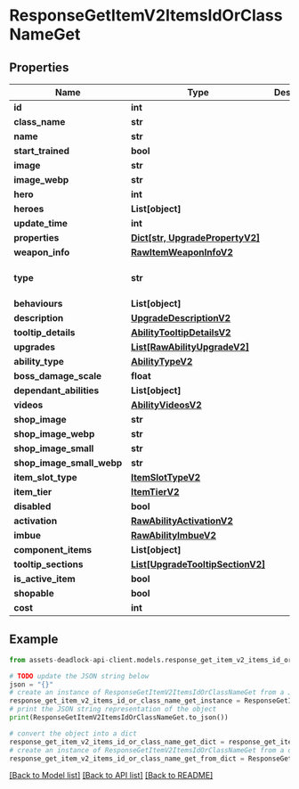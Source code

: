 # ResponseGetItemV2ItemsIdOrClassNameGet


## Properties

Name | Type | Description | Notes
------------ | ------------- | ------------- | -------------
**id** | **int** |  | 
**class_name** | **str** |  | 
**name** | **str** |  | 
**start_trained** | **bool** |  | [optional] 
**image** | **str** |  | [optional] 
**image_webp** | **str** |  | [optional] 
**hero** | **int** |  | [optional] 
**heroes** | **List[object]** |  | [optional] 
**update_time** | **int** |  | [optional] 
**properties** | [**Dict[str, UpgradePropertyV2]**](UpgradePropertyV2.md) |  | [optional] 
**weapon_info** | [**RawItemWeaponInfoV2**](RawItemWeaponInfoV2.md) |  | [optional] 
**type** | **str** |  | [optional] [default to 'upgrade']
**behaviours** | **List[object]** |  | [optional] 
**description** | [**UpgradeDescriptionV2**](UpgradeDescriptionV2.md) |  | 
**tooltip_details** | [**AbilityTooltipDetailsV2**](AbilityTooltipDetailsV2.md) |  | [optional] 
**upgrades** | [**List[RawAbilityUpgradeV2]**](RawAbilityUpgradeV2.md) |  | [optional] 
**ability_type** | [**AbilityTypeV2**](AbilityTypeV2.md) |  | [optional] 
**boss_damage_scale** | **float** |  | [optional] 
**dependant_abilities** | **List[object]** |  | [optional] 
**videos** | [**AbilityVideosV2**](AbilityVideosV2.md) |  | [optional] 
**shop_image** | **str** |  | [optional] 
**shop_image_webp** | **str** |  | [optional] 
**shop_image_small** | **str** |  | [optional] 
**shop_image_small_webp** | **str** |  | [optional] 
**item_slot_type** | [**ItemSlotTypeV2**](ItemSlotTypeV2.md) |  | 
**item_tier** | [**ItemTierV2**](ItemTierV2.md) |  | 
**disabled** | **bool** |  | [optional] 
**activation** | [**RawAbilityActivationV2**](RawAbilityActivationV2.md) |  | 
**imbue** | [**RawAbilityImbueV2**](RawAbilityImbueV2.md) |  | [optional] 
**component_items** | **List[object]** |  | [optional] 
**tooltip_sections** | [**List[UpgradeTooltipSectionV2]**](UpgradeTooltipSectionV2.md) |  | [optional] 
**is_active_item** | **bool** |  | [readonly] 
**shopable** | **bool** |  | [readonly] 
**cost** | **int** |  | 

## Example

```python
from assets-deadlock-api-client.models.response_get_item_v2_items_id_or_class_name_get import ResponseGetItemV2ItemsIdOrClassNameGet

# TODO update the JSON string below
json = "{}"
# create an instance of ResponseGetItemV2ItemsIdOrClassNameGet from a JSON string
response_get_item_v2_items_id_or_class_name_get_instance = ResponseGetItemV2ItemsIdOrClassNameGet.from_json(json)
# print the JSON string representation of the object
print(ResponseGetItemV2ItemsIdOrClassNameGet.to_json())

# convert the object into a dict
response_get_item_v2_items_id_or_class_name_get_dict = response_get_item_v2_items_id_or_class_name_get_instance.to_dict()
# create an instance of ResponseGetItemV2ItemsIdOrClassNameGet from a dict
response_get_item_v2_items_id_or_class_name_get_from_dict = ResponseGetItemV2ItemsIdOrClassNameGet.from_dict(response_get_item_v2_items_id_or_class_name_get_dict)
```
[[Back to Model list]](../README.md#documentation-for-models) [[Back to API list]](../README.md#documentation-for-api-endpoints) [[Back to README]](../README.md)


